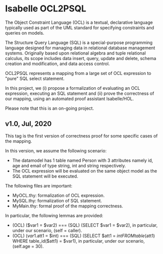 # Isabelle OCL2PSQL

The Object Constraint Language (OCL) is a textual, declarative language typically used as part of the UML standard for specifying constraints and queries on models.

The Structure Query Language (SQL) is a special-purpose programming language designed for managing data in relational database management systems. Originally based
upon relational algebra and tuple relational calculus, its scope includes
data insert, query, update and delete, schema creation and modification,
and data access control.

OCL2PSQL represents a mapping from a large set of OCL expression to "pure" SQL select statement.

In this project, we (i) propose a formalization of evaluating an OCL expression, executing an SQL statement and (ii) prove the correctness of our mapping, using an automated proof assistant Isabelle/HOL.

Please note that this is an on-going project.

## v1.0, Jul, 2020

This tag is the first version of correctness proof for some specific cases of the mapping. 

In this version, we assume the following scenario:
- The datamodel has 1 table named Person with 3 attributes namely id, age and email of type string, int and string respectively.
- The OCL expression will be evaluated on the same object model as the SQL statement will be executed.

The following files are important:
- MyOCL.thy: formalization of OCL expression.
- MySQL.thy: formalization of SQL statement.
- MyMain.thy: formal proof of the mapping correctness.

In particular, the following lemmas are provided:
- (OCL) ($var1 = $var2)  === (SQL) (SELECT $var1 = $var2), in particular, under our scenario, (self = caller).
- (OCL) ($var1.$att1 = $int) === (SQL) (SELECT $att1 = $int FROM table($att1) WHERE table_id($att1) = $var1), in particular, under our scenario, (self.age = 30).

